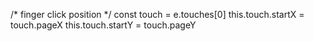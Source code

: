 ﻿/* finger click position */
const touch = e.touches[0]
this.touch.startX = touch.pageX
this.touch.startY = touch.pageY
